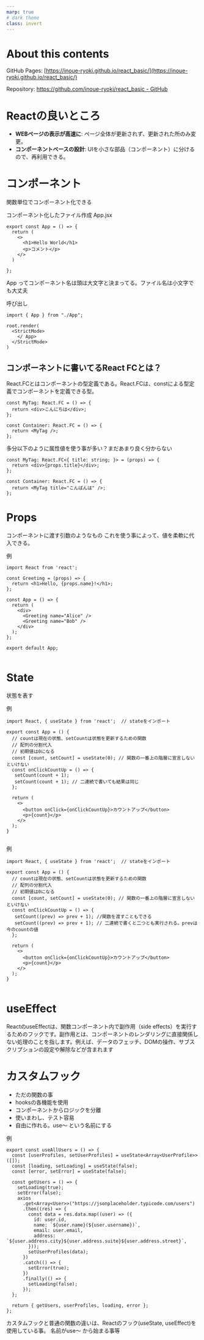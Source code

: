 ```yaml
---
marp: true
# dark theme
class: invert
---
```

<!-- headingDivider: 1 -->

# About this contents

GitHub Pages: [https://inoue-ryoki.github.io/react_basic/](https://inoue-ryoki.github.io/react_basic/)

Repository: [https://github.com/inoue-ryoki/react_basic - GitHub](https://github.com/inoue-ryoki/react_basic)

# Reactの良いところ
- **WEBページの表示が高速に**: ページ全体が更新されず、更新された所のみ変更。
- **コンポーネントベースの設計**: UIを小さな部品（コンポーネント）に分けるので、再利用できる。

# コンポーネント

関数単位でコンポーネント化できる

コンポーネント化したファイル作成
App.jsx
```
export const App = () => {
  return (
    <>
      <h1>Hello World</h1>
      <p>コメント</p>
    </>
  )

};
```

App ってコンポーネント名は頭は大文字と決まってる。ファイル名は小文字でも大丈夫

呼び出し

```
import { App } from "./App";

root.render(
  <StrictMode>
    </ App>
  </StrictMode>
)
```

## コンポーネントに書いてるReact FCとは？

React.FCとはコンポーネントの型定義である。React.FCは、constによる型定義でコンポーネントを定義できる型。

```
const MyTag: React.FC = () => {
  return <div>こんにちは</div>;
};

const Container: React.FC = () => {
  return <MyTag />;
};
```

多分以下のように属性値を使う事が多い？まだあまり良く分からない

```
const MyTag: React.FC<{ title: string; }> = (props) => {
  return <div>{props.title}</div>;
};

const Container: React.FC = () => {
  return <MyTag title="こんばんは" />;
};
```

# Props

コンポーネントに渡す引数のようなもの
これを使う事によって、値を柔軟に代入できる。

例

```
import React from 'react';

const Greeting = (props) => {
  return <h1>Hello, {props.name}!</h1>;
};

const App = () => {
  return (
    <div>
      <Greeting name="Alice" />
      <Greeting name="Bob" />
    </div>
  );
};

export default App;


```

# State

状態を表す

例
```
import React, { useState } from 'react';  // stateをインポート

export const App = () {
  // countは現在の状態、setCountは状態を更新するための関数
  // 配列の分割代入
  // 初期値は0になる
  const [count, setCount] = useState(0); // 関数の一番上の階層に宣言しないといけない
  const onClickCountUp = () => {
   setCount(count + 1);
   setCount(count + 1); // 二連続で書いても結果は同じ
  };

  return (
    <>
      <button onClick={onClickCountUp}>カウントアップ</button>
      <p>{count}</p>
    </>
  );
}


```

例
```
import React, { useState } from 'react';  // stateをインポート

export const App = () {
  // countは現在の状態、setCountは状態を更新するための関数
  // 配列の分割代入
  // 初期値は0になる
  const [count, setCount] = useState(0); // 関数の一番上の階層に宣言しないといけない
  const onClickCountUp = () => {
   setCount((prev) => prev + 1); //関数を渡すこともできる
   setCount((prev) => prev + 1); // 二連続で書くと二つとも実行される。prevは今のcountの値
  };

  return (
    <>
      <button onClick={onClickCountUp}>カウントアップ</button>
      <p>{count}</p>
    </>
  );
}


```



# useEffect

ReactのuseEffectは、関数コンポーネント内で副作用（side effects）を実行するためのフックです。副作用とは、コンポーネントのレンダリングに直接関係しない処理のことを指します。例えば、データのフェッチ、DOMの操作、サブスクリプションの設定や解除などが含まれます

# カスタムフック

- ただの関数の事
- hooksの各機能を使用
- コンポーネントからロジックを分離
- 使いまわし、テスト容易
- 自由に作れる。use～ という名前にする

例

```
export const useAllUsers = () => {
  const [userProfiles, setUserProfiles] = useState<Array<UserProfile>>([]);
  const [loading, setLoading] = useState(false);
  const [error, setError] = useState(false);

  const getUsers = () => {
    setLoading(true);
    setError(false);
    axios
      .get<Array<User>>("https://jsonplaceholder.typicode.com/users")
      .then((res) => {
        const data = res.data.map((user) => ({
          id: user.id,
          name: `${user.name}(${user.username})`,
          email: user.email,
          address: `${user.address.city}${user.address.suite}${user.address.street}`,
        }));
        setUserProfiles(data);
      })
      .catch(() => {
        setError(true);
      })
      .finally(() => {
        setLoading(false);
      });
  };

  return { getUsers, userProfiles, loading, error };
};
```

カスタムフックと普通の関数の違いは、Reactのフック(useState, useEffect)を使用している事。
名前がuse～ から始まる事等
